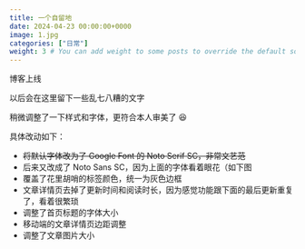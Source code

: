 ```yaml
---
title: 一个自留地
date: 2024-04-23 00:00:00+0000
image: 1.jpg
categories: ["日常"]
weight: 3 # You can add weight to some posts to override the default sorting (date descending)
---
```


博客上线

以后会在这里留下一些乱七八糟的文字

稍微调整了一下样式和字体，更符合本人审美了 😆

具体改动如下：

- ~~将默认字体改为了 Google Font 的 Noto Serif SC，非常文艺范~~
- 后来又改成了 Noto Sans SC，因为上面的字体看着眼花（如下图
- 覆盖了花里胡哨的标签颜色，统一为灰色边框
- 文章详情页去掉了更新时间和阅读时长，因为感觉功能跟下面的最后更新重复了，看着很繁琐
- 调整了首页标题的字体大小
- 移动端的文章详情页边距调整
- 调整了文章图片大小